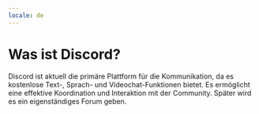 ```yaml
---
locale: de
---
```


# Was ist Discord?
Discord ist aktuell die primäre Plattform für die Kommunikation, da es kostenlose Text-, Sprach- und Videochat-Funktionen bietet. Es ermöglicht eine effektive Koordination und Interaktion mit der Community. Später wird es ein eigenständiges Forum geben.